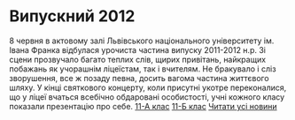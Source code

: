 
# Випускний 2012
8 червня в актовому залі Львівського національного університету ім. Івана Франка відбулася урочиста частина випуску 2011-2012 н.р. Зі сцени прозвучало багато теплих слів, щирих привітань, найкращих побажань як учорашнім ліцеїстам, так і вчителям. Не бракувало і сліз зворушення, все ж позаду певна, досить вагома частина життєвого шляху. У кінці святкового концерту, коли присутні укотре переконалися, що у ліцеї вчаться всебічно обдаровані особистості, учні кожного класу показали презентацію про себе.
[11-А клас](/files/випускний-2012/11a.wmv)
[11-Б клас](/files/випускний-2012/11b.ppt)
[Читати усі новини](/news)
       